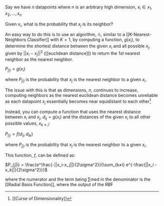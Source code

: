 Say we have $n$ datapoints where $n$ is an arbitrary high dimension, $x_i \in {x_1, x_2, ..., x_n}$

Given $x_i$, what is the probability that $x_j$ is its neighbor?

An easy way to do this is to use an algorithm, $\mathbb{A}$, similar to a [[K-Nearest-Neighbors Classifier]] with $K = 1$, by computing a function, $g(x_i)$, to determine the shortest distance between the given $x_i$ and all possible $x_j$, given by $||x_i - x_j||^2$ ([[euclidean distance]]) to return the $1st$ nearest neighbor as the nearest neighbor.

$P_{j|i} = g(x_i)$

where $P_{j|i}$ is the probability that $x_j$ is the nearest neighbor to a given $x_i$.

The issue with this is that as dimensions, $n$, continues to increase, computing neighbors as the nearest euclidean distance becomes unreliable as each datapoint $x_j$ essentially becomes near equidistant to each other[^1]

Instead, you can compute a function that uses the nearest distance between $x_i$ and $x_j$, $d_{ij} = g(x_i)$ and the distances of the given $x_i$ to all other possible values, $x_{k≠j}$:

$P_{j|i} = f(d_{ij}, d_{ik})$

where $P_{j|i}$ is the probability that $x_j$ is the nearest neighbor to a given $x_i$.

This function, $f$, can be defined as:

$P_{j|i} = \frac{e^\frac{-||x_i-x_j||}{2\sigma^2}}{\sum_{k≠i} e^{-\frac{||x_i - x_k||}{2\sigma^2}}}$

where the numerator and the term being $\sum$med in the denominator is the [[Radial Basis Function]], where the output of the RBF

[^1]: [[Curse of Dimensionality]]